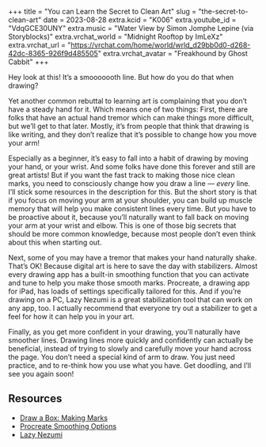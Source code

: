 +++
title = "You can Learn the Secret to Clean Art"
slug = "the-secret-to-clean-art"
date = 2023-08-28
extra.kcid = "K006"
extra.youtube_id = "VdqGCE30UNY"
extra.music = "Water View by Simon Jomphe Lepine (via Storyblocks)"
extra.vrchat_world = "Midnight Rooftop by ImLeXz"
extra.vrchat_url = "https://vrchat.com/home/world/wrld_d29bb0d0-d268-42dc-8365-926f9d485505"
extra.vrchat_avatar = "Freakhound by Ghost Cabbit"
+++

Hey look at this! It’s a smooooooth line. But how do you do that when drawing?

Yet another common rebuttal to learning art is complaining that you don’t have a steady hand for it. Which means one of two things: First, there are folks that have an actual hand tremor which can make things more difficult, but we’ll get to that later. Mostly, it’s from people that think that drawing is like writing, and they don’t realize that it’s possible to change how you move your arm!

Especially as a beginner, it’s easy to fall into a habit of drawing by moving your hand, or your wrist. And some folks have done this forever and still are great artists! But if you want the fast track to making those nice clean marks, you need to consciously change how you draw a line — *every* line.
I’ll stick some resources in the description for this. But the short story is that if you focus on moving your arm at your shoulder, you can build up muscle memory that will help you make consistent lines every time. But you have to be proactive about it, because you’ll naturally want to fall back on moving your arm at your wrist and elbow. This is one of those big secrets that should be more common knowledge, because most people don’t even think about this when starting out.

Next, some of you may have a tremor that makes your hand naturally shake. That’s OK! Because digital art is here to save the day with stabilizers. Almost every drawing app has a built-in smoothing function that you can activate and tune to help you make those smooth marks. Procreate, a drawing app for iPad, has loads of settings specifically tailored for this. And if you’re drawing on a PC, Lazy Nezumi is a great stabilization tool that can work on any app, too. I actually recommend that everyone try out a stabilizer to get a feel for how it can help you in your art.

Finally, as you get more confident in your drawing, you’ll naturally have smoother lines. Drawing lines more quickly and confidently can actually be beneficial, instead of trying to slowly and carefully move your hand across the page.
You don’t need a special kind of arm to draw. You just need practice, and to re-think how you use what you have. Get doodling, and I’ll see you again soon!

## Resources 

- [Draw a Box: Making Marks](https://drawabox.com/lesson/1/2)
- [Procreate Smoothing Options](https://procreate.com/handbook/procreate/interface-gestures/accessibility/?section=t6cd0brj9x3)
- [Lazy Nezumi](https://lazynezumi.com/)
